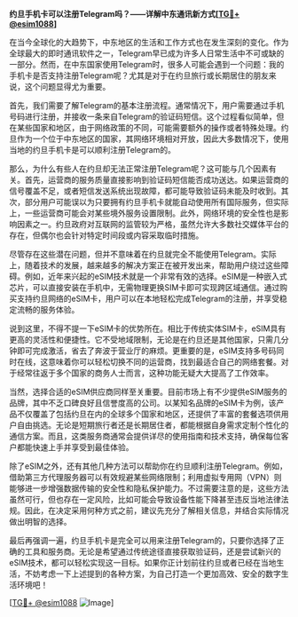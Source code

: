 **约旦手机卡可以注册Telegram吗？——详解中东通讯新方式[[TG💪+ @esim1088](https://t.me/s/esim1088)]**

在当今全球化的大趋势下，中东地区的生活和工作方式也在发生深刻的变化。作为全球最大的即时通讯软件之一，Telegram早已成为许多人日常生活中不可或缺的一部分。然而，在中东国家使用Telegram时，很多人可能会遇到一个问题：我的手机卡是否支持注册Telegram呢？尤其是对于在约旦旅行或长期居住的朋友来说，这个问题显得尤为重要。

首先，我们需要了解Telegram的基本注册流程。通常情况下，用户需要通过手机号码进行注册，并接收一条来自Telegram的验证码短信。这个过程看似简单，但在某些国家和地区，由于网络政策的不同，可能需要额外的操作或者特殊处理。约旦作为一个位于中东地区的国家，其网络环境相对开放，因此大多数情况下，使用当地的约旦手机卡是可以顺利注册Telegram的。

那么，为什么有些人在约旦却无法正常注册Telegram呢？这可能与几个因素有关。首先，运营商的服务质量直接影响到验证码短信能否成功送达。如果运营商的信号覆盖不足，或者短信发送系统出现故障，都可能导致验证码未能及时收到。其次，部分用户可能误以为只要拥有约旦手机卡就能自动使用所有国际服务，但实际上，一些运营商可能会对某些境外服务设置限制。此外，网络环境的安全性也是影响因素之一。约旦政府对互联网的监管较为严格，虽然允许大多数社交媒体平台的存在，但偶尔也会针对特定时间段或内容采取临时措施。

尽管存在这些潜在问题，但并不意味着在约旦就完全不能使用Telegram。实际上，随着技术的发展，越来越多的解决方案正在被开发出来，帮助用户绕过这些障碍。例如，近年来兴起的eSIM技术就是一个非常有效的选择。eSIM是一种嵌入式芯片，可以直接安装在手机中，无需物理更换SIM卡即可实现跨区域通信。通过购买支持约旦网络的eSIM卡，用户可以在本地轻松完成Telegram的注册，并享受稳定流畅的服务体验。

说到这里，不得不提一下eSIM卡的优势所在。相比于传统实体SIM卡，eSIM具有更高的灵活性和便捷性。它不受地域限制，无论是在约旦还是其他国家，只需几分钟即可完成激活，省去了奔波于营业厅的麻烦。更重要的是，eSIM支持多号码同时在线，这意味着你可以轻松切换不同的运营商，找到最适合自己的网络套餐。对于经常往返于多个国家的商务人士而言，这种功能无疑大大提高了工作效率。

当然，选择合适的eSIM供应商同样至关重要。目前市场上有不少提供eSIM服务的品牌，其中不乏口碑良好且信誉度高的公司。以某知名品牌的eSIM卡为例，该产品不仅覆盖了包括约旦在内的全球多个国家和地区，还提供了丰富的套餐选项供用户自由挑选。无论是短期旅行者还是长期居住者，都能根据自身需求定制个性化的通信方案。而且，这类服务商通常会提供详尽的使用指南和技术支持，确保每位客户都能快速上手并享受到最佳体验。

除了eSIM之外，还有其他几种方法可以帮助你在约旦顺利注册Telegram。例如，借助第三方代理服务器可以有效规避某些网络限制；利用虚拟专用网（VPN）则能够进一步增强数据传输的安全性和隐私保护能力。不过需要注意的是，这些方法虽然可行，但也存在一定风险，比如可能会导致设备性能下降甚至违反当地法律法规。因此，在决定采用何种方式之前，建议先充分了解相关信息，并结合实际情况做出明智的选择。

最后再强调一遍，约旦手机卡是完全可以用来注册Telegram的，只要你选择了正确的工具和服务商。无论是希望通过传统途径直接获取验证码，还是尝试新兴的eSIM技术，都可以轻松实现这一目标。如果你正计划前往约旦或者已经在当地生活，不妨考虑一下上述提到的各种方案，为自己打造一个更加高效、安全的数字生活环境吧！

[[TG💪+ @esim1088](https://t.me/s/esim1088) ![Image](https://i.postimg.cc/4NQfJmqS/Snipaste-2025-05-13-00-14-12.png)]
